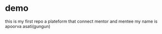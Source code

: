 # demo
this is my first repo a plateform that connect mentor and mentee
my name is apoorva asati(gungun)
